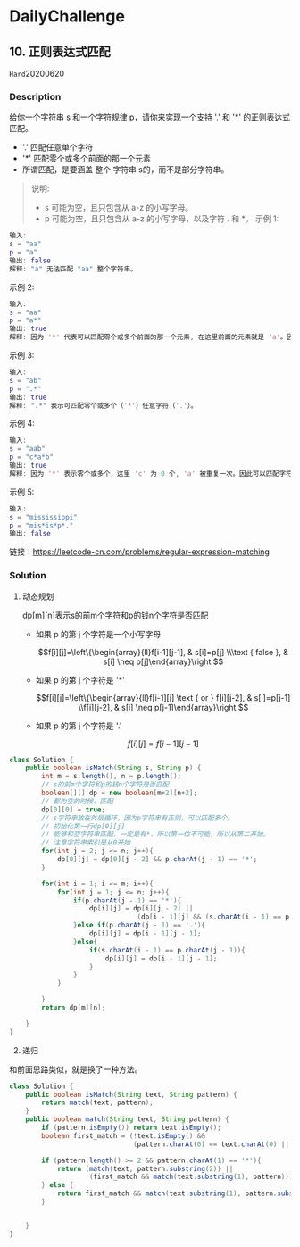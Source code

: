 # DailyChallenge

## 10. 正则表达式匹配

`Hard`20200620

### Description

给你一个字符串 s 和一个字符规律 p，请你来实现一个支持 '.' 和 '*' 的正则表达式匹配。

- '.' 匹配任意单个字符
- '*' 匹配零个或多个前面的那一个元素
- 所谓匹配，是要涵盖 整个 字符串 s的，而不是部分字符串。

> 说明:
>
> - s 可能为空，且只包含从 a-z 的小写字母。
> - p 可能为空，且只包含从 a-z 的小写字母，以及字符 . 和 *。
示例 1:

```matlab
输入:
s = "aa"
p = "a"
输出: false
解释: "a" 无法匹配 "aa" 整个字符串。
```

示例 2:

```matlab
输入:
s = "aa"
p = "a*"
输出: true
解释: 因为 '*' 代表可以匹配零个或多个前面的那一个元素, 在这里前面的元素就是 'a'。因此，字符串 "aa" 可被视为 'a' 重复了一次。
```

示例 3:

```matlab
输入:
s = "ab"
p = ".*"
输出: true
解释: ".*" 表示可匹配零个或多个（'*'）任意字符（'.'）。
```

示例 4:

```matlab
输入:
s = "aab"
p = "c*a*b"
输出: true
解释: 因为 '*' 表示零个或多个，这里 'c' 为 0 个, 'a' 被重复一次。因此可以匹配字符串 "aab"。
```

示例 5:

```matlab
输入:
s = "mississippi"
p = "mis*is*p*."
输出: false
```

链接：<https://leetcode-cn.com/problems/regular-expression-matching>

### Solution

1. 动态规划

    dp[m][n]表示s的前m个字符和p的钱n个字符是否匹配

   - 如果 p 的第 j 个字符是一个小写字母

        $$f[i][j]=\left\{\begin{array}{ll}f[i-1][j-1], & s[i]=p[j] \\\text { false }, & s[i] \neq p[j]\end{array}\right.$$
   - 如果 p 的第 j 个字符是 '*'

        $$f[i][j]=\left\{\begin{array}{ll}f[i-1][j] \text { or } f[i][j-2], & s[i]=p[j-1] \\f[i][j-2], & s[i] \neq p[j-1]\end{array}\right.$$
   - 如果 p 的第 j 个字符是 '.'

        $$f[i][j]=f[i-1][j-1]$$

```java
class Solution {
    public boolean isMatch(String s, String p) {
        int m = s.length(), n = p.length();
        // s的前m个字符和p的钱n个字符是否匹配
        boolean[][] dp = new boolean[m+2][n+2];
        // 都为空的时候，匹配
        dp[0][0] = true;
        // s字符串放在外层循环，因为p字符串有正则，可以匹配多个。
        // 初始化第一行dp[0][j]
        // 能够和空字符串匹配，一定是有*，所以第一位不可能，所以从第二开始。
        // 注意字符串索引是从0开始
        for(int j = 2; j <= n; j++){
            dp[0][j] = dp[0][j - 2] && p.charAt(j - 1) == '*';
        }

        for(int i = 1; i <= m; i++){
            for(int j = 1; j <= n; j++){
                if(p.charAt(j - 1) == '*'){
                    dp[i][j] = dp[i][j - 2] ||
                                (dp[i - 1][j] && (s.charAt(i - 1) == p.charAt(j - 2) || p.charAt(j - 2) == '.'));
                }else if(p.charAt(j - 1) == '.'){
                    dp[i][j] = dp[i - 1][j - 1];
                }else{
                    if(s.charAt(i - 1) == p.charAt(j - 1)){
                        dp[i][j] = dp[i - 1][j - 1];
                    }
                }
            }

        }
        return dp[m][n];

    }
}
```

2. 递归

和前面思路类似，就是换了一种方法。

```java
class Solution {
    public boolean isMatch(String text, String pattern) {
        return match(text, pattern);
    }
    public boolean match(String text, String pattern) {
        if (pattern.isEmpty()) return text.isEmpty();
        boolean first_match = (!text.isEmpty() &&
                               (pattern.charAt(0) == text.charAt(0) || pattern.charAt(0) == '.'));

        if (pattern.length() >= 2 && pattern.charAt(1) == '*'){
            return (match(text, pattern.substring(2)) ||
                    (first_match && match(text.substring(1), pattern)));
        } else {
            return first_match && match(text.substring(1), pattern.substring(1));
        }


    }
}
```
